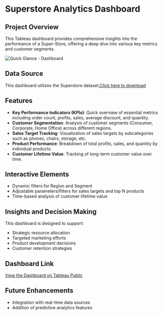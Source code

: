# Superstore Analytics Dashboard

## Project Overview

This Tableau dashboard provides comprehensive insights into the performance of a Super-Store, offering a deep dive into various key metrics and customer segments.

![Quick Glance - Dashboard](https://github.com/shinilkumars/Strategic-Business-Intelligence-Dashboard/assets/173347067/a91929ae-6b70-41cb-ba68-a991067de533)

## Data Source
This dashboard utilizes the Superstore dataset,[Click here to download](https://github.com/shinilkumars/Strategic-Business-Intelligence-Dashboard/raw/main/Superstore%20-%20Data%20Set.xls)

## Features

- **Key Performance Indicators (KPIs)**: Quick overview of essential metrics including order count, profits, sales, average discount, and quantity.
- **Customer Segmentation**: Analysis of customer segments (Consumer, Corporate, Home Office) across different regions.
- **Sales Target Tracking**: Visualization of sales targets by subcategories such as phones, chairs, storage, etc.
- **Product Performance**: Breakdown of total profits, sales, and quantity by individual products.
- **Customer Lifetime Value**: Tracking of long-term customer value over time.

## Interactive Elements

- Dynamic filters for Region and Segment
- Adjustable parameters/filters for sales targets and top N products
- Time-based analysis of customer lifetime value

## Insights and Decision Making

This dashboard is designed to support:
- Strategic resource allocation
- Targeted marketing efforts
- Product development decisions
- Customer retention strategies

## Dashboard Link

[View the Dashboard on Tableau Public](https://public.tableau.com/views/SuperStore-Insights/Dashboard1?:language=en-US&:sid=&:redirect=auth&:display_count=n&:origin=viz_share_link)

## Future Enhancements

- Integration with real-time data sources
- Addition of predictive analytics features



